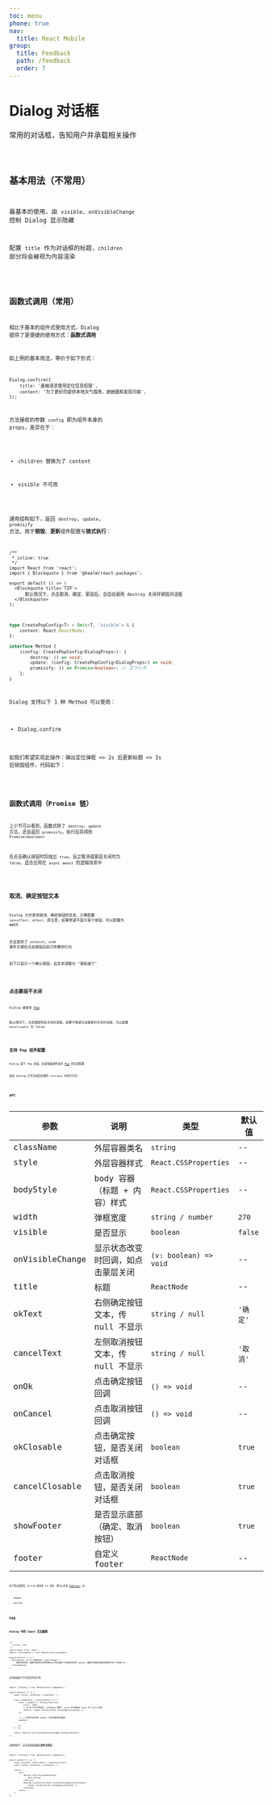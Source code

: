 ```yaml
---
toc: menu
phone: true
nav:
  title: React Mobile
group:
  title: Feedback
  path: /feedback
  order: 7
---
```


# Dialog 对话框

常用的对话框，告知用户并承载相关操作

<code src='./demos' phone />

## 基本用法（不常用）

最基本的使用，由 `visible`、`onVisibleChange` 控制 Dialog 显示隐藏

配置 `title` 作为对话框的标题，`children` 部分将会被视为内容渲染

<code src='./demos/demo-basic' />

## 函数式调用（常用）

相比于基本的组件式使用方式，Dialog 提供了更便捷的使用方式：**函数式调用**

如上例的基本用法，等价于如下形式：

```tsx | pure
Dialog.confirm({
    title: '美柚请求使用定位信息权限',
    content: '为了更好的提供本地天气服务，她她圈和发现内容',
});
```

方法接收的参数 `config` 即为组件本身的 props，差异在于：

- children 替换为了 content

- visible 不可用

通用结构如下，返回 `destroy`, `update`, `promisify` 方法，用于**销毁**、**更新**组件配置与**链式执行**：

```tsx
/**
 * inline: true
 */
import React from 'react';
import { Blockquote } from '@kealm/react-packages';

export default () => (
  <Blockquote title='TIP'>
      默认情况下，点击取消、确定、蒙层后，会自动调用 destroy 关闭并销毁对话框
  </Blockquote>
);
```

```ts
type CreatePopConfig<T> = Omit<T, 'visible'> & {
    content: React.ReactNode;
};

interface Method {
    (config: CreatePopConfig<DialogProps>): {
        destroy: () => void;
        update: (config: CreatePopConfig<DialogProps>) => void;
        promisify: () => Promise<boolean>; // 见下小节
    };
}
```

Dialog 支持以下 1 种 Method 可以使用：

- Dialog.confirm

如我们希望实现此操作：弹出定位弹框 => 2s 后更新标题 => 3s 后销毁组件，代码如下：

<code src='./demos/demo-func' />

## 函数式调用（Promise 链）

上小节可以看到，函数式除了 `destroy`、`update` 方法，还会返回 `promisify`，执行后将得到 `Promise<boolean>`

在点击确认按钮时将抛出 `true`，反之取消或蒙层关闭时为 `false`，适合应用在 `async await` 的逻辑场景中

<code src='./demos/demo-promise.tsx' />

## 取消、确定按钮文本

Dialog 允许更改取消、确定按钮的文本，只需配置 `cancelText`、`okText`，请注意，如果希望不显示某个按钮，可以配置为 **null**

并且提供了 `onCancel`、`onOk` 事件方便在点击按钮后执行所需的行为

如下只显示一个确认按钮，且文本调整为 "我知道了"

<code src='./demos/demo-btn-text' />

## 点击蒙层不关闭

Dialog 继承至 [Pop](/react-components/basic/pop#api)

默认情况下，点击蒙层将会关闭对话框，如果不希望点击蒙层时关闭对话框，可以配置 `maskClosable` 为 false

<code src='./demos/demo-mask-closable' />

## 支持 Pop 组件配置

Dialog 基于 Pop 封装，这意味着组件支持 [Pop](/react-components/basic/pop#api) 的全部配置

如在 Dialog 打开完成后的事件 `afterOpen` 中进行打印：

<code src='./demos/demo-pop' />

## API

| 参数 | 说明               | 类型         | 默认值 |
|------|--------------------|--------------|--------|
| className    | 外层容器类名                                   | `string`                                                     | --     |
| style        | 外层容器样式                                   | `React.CSSProperties`                                        | --     |
| bodyStyle       | body 容器（标题 + 内容）样式       | `React.CSSProperties`  | --       |
| width           | 弹框宽度                           | `string / number`      | `270`    |
| visible         | 是否显示                           | `boolean`              | `false`  |
| onVisibleChange | 显示状态改变时回调，如点击蒙层关闭 | `(v: boolean) => void` | --       |
| title           | 标题                               | `ReactNode`            | --       |
| okText          | 右侧确定按钮文本，传 null 不显示   | `string / null`        | `'确定'` |
| cancelText      | 左侧取消按钮文本，传 null 不显示   | `string / null`        | `'取消'` |
| onOk            | 点击确定按钮回调                   | `() => void`           | --       |
| onCancel        | 点击取消按钮回调                   | `() => void`           | --       |
| okClosable      | 点击确定按钮，是否关闭对话框       | `boolean`              | `true`   |
| cancelClosable  | 点击取消按钮，是否关闭对话框       | `boolean`              | `true`   |
| showFooter      | 是否显示底部（确定、取消按钮）     | `boolean`              | `true`   |
| footer          | 自定义 footer                      | `ReactNode`            | --       |

除了默认配置项，Dialog 继承至 `Pop` 组件，即可以传递 [PopProps](/react-components/basic/pop#api)，如

- onOpen
- onClose

## FAQ

### Dialog 中的 Input 无法编辑

```tsx
/**
 * inline: true
 */
import React from 'react';
import { Blockquote } from '@kealm/react-packages';

export default () => (
  <Blockquote title='WARNING' type='danger'>
      值得注意的是：函数式调用对状态的更新<b>完全依赖于手动调用返回的 update，函数式调用的结果仅是调用时的一次快照</b>
  </Blockquote>
);
```

这意味着如下行为是没有意义的：

```tsx | pure
import { Dialog } from '@kealm/react-components';

export default () => {
    const [value, setValue] = useState('');

    const openDialog = useCallback(() => {
        const { update } = Dialog.confirm({
            title: 'XXXX',
            // ❌ 这个行为没有意义，onChange 更新了 value 并不能驱动 Input 的 value 变更
            content: <Input value={value} onChange={setValue} />,
        });

         // ✔ 只有显示的调用 update 才能正确的驱动更新
        update({
            ...
        });
    }, []);

    return <Button onClick={openDialog}>Open Dialog</Button>;
};
```

这种场景下，应当选择最基础的**组件式用法**：

```tsx | pure
import { Dialog } from '@kealm/react-components';

export default () => {
    const [visible, setVisible] = useState(false);
    const [value, setValue] = useState('');

    return (
        <div>
            <Button onClick={openDialog}>
                Open Dialog
            </Button>
            <Dialog visible={visible} onVisibleChange={setVisible}>
                <Input value={value} onChange={setValue} />
            </Dialog>
        </div>
    );
};
```